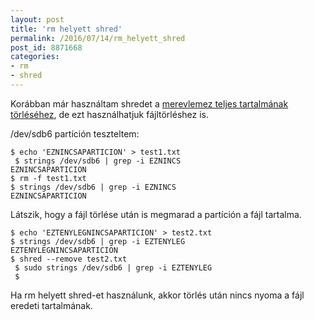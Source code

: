```yaml
---
layout: post
title: 'rm helyett shred'
permalink: /2016/07/14/rm_helyett_shred
post_id: 8871668
categories: 
- rm
- shred
---
```


Korábban már használtam shredet a 
[merevlemez teljes tartalmának törléséhez](/2011/03/06/merevlemez_torlese), de ezt használhatjuk fájltörléshez is.

/dev/sdb6 partíción teszteltem:

```
$ echo 'EZNINCSAPARTICION' > test1.txt
 $ strings /dev/sdb6 | grep -i EZNINCS
EZNINCSAPARTICION
$ rm -f test1.txt 
$ strings /dev/sdb6 | grep -i EZNINCS
EZNINCSAPARTICION
```

Látszik, hogy a fájl törlése után is megmarad a partíción a fájl tartalma.

```
$ echo 'EZTENYLEGNINCSAPARTICION' > test2.txt
$ strings /dev/sdb6 | grep -i EZTENYLEG
EZTENYLEGNINCSAPARTICION
$ shred --remove test2.txt
 $ sudo strings /dev/sdb6 | grep -i EZTENYLEG
 $
```

Ha rm helyett shred-et használunk, akkor törlés után nincs nyoma a fájl eredeti tartalmának.